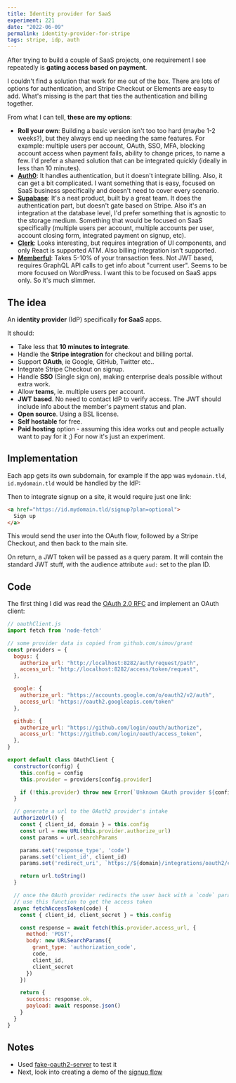 ```yaml
---
title: Identity provider for SaaS
experiment: 221
date: "2022-06-09"
permalink: identity-provider-for-stripe
tags: stripe, idp, auth
---
```


After trying to build a couple of SaaS projects, one requirement I see repeatedly is **gating access based on payment**.

I couldn't find a solution that work for me out of the box. There are lots of options for authentication, and Stripe Checkout or Elements are easy to add. What's missing is the part that ties the authentication and billing together.

From what I can tell, **these are my options**:

- **Roll your own**: Building a basic version isn't too too hard (maybe 1-2 weeks?), but they always end up needing the same features. For example: multiple users per account, OAuth, SSO, MFA, blocking account access when payment fails, ability to change prices, to name a few. I'd prefer a shared solution that can be integrated quickly (ideally in less than 10 minutes).
- **[Auth0](https://auth0.com)**: It handles authentication, but it doesn't integrate billing. Also, it can get a bit complicated. I want something that is easy, focused on SaaS business specifically and doesn't need to cover every scenario.
- **[Supabase](https://supabase.com)**: It's a neat product, built by a great team. It does the authentication part, but doesn't gate based on Stripe. Also it's an integration at the database level, I'd prefer something that is agnostic to the storage medium. Something that would be focused on SaaS specifically (multiple users per account, multiple accounts per user, account closing form, integrated payment on signup, etc).
- **[Clerk](https://clerk.dev)**: Looks interesting, but requires integration of UI components, and only React is supported ATM. Also billing integration isn't supported.
- **[Memberful](https://memberful.com)**: Takes 5-10% of your transaction fees. Not JWT based, requires GraphQL API calls to get info about "current user". Seems to be more focused on WordPress. I want this to be focused on SaaS apps only. So it's much slimmer.

## The idea

An **identity provider** (IdP) specifically **for SaaS** apps.

It should:

- Take less that **10 minutes to integrate**.
- Handle the **Stripe integration** for checkout and billing portal.
- Support **OAuth**, ie Google, GitHub, Twitter etc..
- Integrate Stripe Checkout on signup.
- Handle **SSO** (Single sign on), making enterprise deals possible without extra work.
- Allow **teams**, ie. multiple users per account.
- **JWT based**. No need to contact IdP to verify access. The JWT should include info about the member's payment status and plan.
- **Open source**. Using a BSL license.
- **Self hostable** for free.
- **Paid hosting** option - assuming this idea works out and people actually want to pay for it ;) For now it's just an experiment.

## Implementation

Each app gets its own subdomain, for example if the app was `mydomain.tld`, `id.mydomain.tld` would be handled by the IdP:

Then to integrate signup on a site, it would require just one link:

```html
<a href="https://id.mydomain.tld/signup?plan=optional">
  Sign up
</a>
```

This would send the user into the OAuth flow, followed by a Stripe Checkout, and then back to the main site.

On return, a JWT token will be passed as a query param. It will contain the standard JWT stuff, with the audience attribute `aud:` set to the plan ID.

## Code

The first thing I did was read the [OAuth 2.0 RFC](https://datatracker.ietf.org/doc/html/rfc6749) and implement an OAuth client:

```javascript
// oauthClient.js
import fetch from 'node-fetch'

// some provider data is copied from github.com/simov/grant
const providers = {
  bogus: {
    authorize_url: "http://localhost:8282/auth/request/path",
    access_url: "http://localhost:8282/access/token/request",
  },

  google: {
    authorize_url: "https://accounts.google.com/o/oauth2/v2/auth",
    access_url: "https://oauth2.googleapis.com/token"
  },

  github: {
    authorize_url: "https://github.com/login/oauth/authorize",
    access_url: "https://github.com/login/oauth/access_token",
  },
}

export default class OAuthClient {
  constructor(config) {
    this.config = config
    this.provider = providers[config.provider]

    if (!this.provider) throw new Error(`Unknown OAuth provider ${config.provider}`)
  }

  // generate a url to the OAuth2 provider's intake
  authorizeUrl() {
    const { client_id, domain } = this.config
    const url = new URL(this.provider.authorize_url)
    const params = url.searchParams

    params.set('response_type', 'code')
    params.set('client_id', client_id)
    params.set('redirect_uri', `https://${domain}/integrations/oauth2/callback`)

    return url.toString()
  }

  // once the OAuth provider redirects the user back with a `code` param
  // use this function to get the access token
  async fetchAccessToken(code) {
    const { client_id, client_secret } = this.config

    const response = await fetch(this.provider.access_url, {
      method: 'POST',
      body: new URLSearchParams({
        grant_type: 'authorization_code',
        code,
        client_id,
        client_secret
      })
    })

    return {
      success: response.ok,
      payload: await response.json()
    }
  }
}
```

## Notes

- Used [fake-oauth2-server](https://github.com/patientsknowbest/fake-oauth2-server) to test it
- Next, look into creating a demo of the <a href="/posts/idp-signup-flow">signup flow</a>
